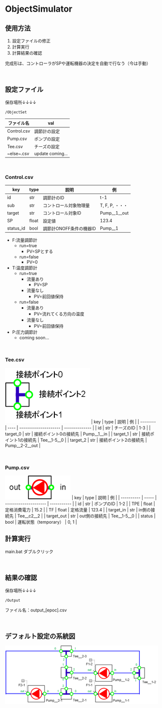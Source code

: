 # ObjectSimulator

## 使用方法
1. 設定ファイルの修正
2. 計算実行
3. 計算結果の確認

完成形は、コントローラがSPや運転機器の決定を自動で行なう（今は手動）

<br>

## 設定ファイル
保存場所↓↓↓↓
```
/ObjectSet
```

| ファイル名  | val              |
| ----------- | ---------------- |
| Control.csv | 調節計の設定     |
| Pump.csv    | ポンプの設定     |
| Tee.csv     | チーズの設定     |
| ~else~.csv  | update coming... |

<br>

### Control.csv
| key       | type  | 説明                    | 例              |
| --------- | ----- | ----------------------- | --------------- |
| id        | str   | 調節計のID              | t-1             |
| sub       | str   | コントロール対象物理量  | T, F, P, ・・・ |
| target    | str   | コントロール対象ID      | Pump__1__out    |
| SP        | float | 設定値                  | 123.4           |
| status_id | bool  | 調節計ONOFF条件の機器ID | Pump__1         |
 - F:流量調節計
   - run=true
     - PV=SPとする
   - run=false
     - PV=0
 - T:温度調節計
   - run=true
     - 流量あり
       - PV=SP
     - 流量なし
       - PV=前回値保持
   - run=false
     - 流量あり
       - PV=流れてくる方向の温度
     - 流量なし
       - PV=前回値保持
 - P:圧力調節計
   - coming soon...

<br>

### Tee.csv
![Tee](/image/Tee.png)
| key      | type | 説明                  | 例             |
| -------- | ---- | --------------------- | -------------- |
| id       | str  | チーズのID            | 1-3            |
| target_0 | str  | 接続ポイント0の接続先 | Pump__1__in    |
| target_1 | str  | 接続ポイント1の接続先 | Tee__1-5__0    |
| target_2 | str  | 接続ポイント2の接続先 | Pump__2-2__out |

<br>

### Pump.csv
![Tee](/image/Pump.png)
| key        | type  | 説明                  | 例          |
| ---------- | ----- | --------------------- | ----------- |
| id         | str   | ポンプのID            | 1-2         |
| TPE        | float | 定格消費電力          | 15.2        |
| TF         | float | 定格流量              | 123.4       |
| target_in  | str   | in側の接続先          | Tee__c2__2  |
| target_out | str   | out側の接続先         | Tee__1-5__0 |
| status     | bool  | 運転状態（temporary） | 0, 1        |
<br>



## 計算実行
main.bat ダブルクリック


<br>

## 結果の確認
保存場所↓↓↓↓
```
/Output
```
ファイル名：output_[epoc].csv

<br>

## デフォルト設定の系統図
![Def](/image/Def.png)

